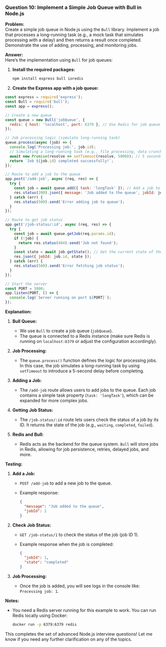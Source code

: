 


### **Question 10: Implement a Simple Job Queue with Bull in Node.js**

**Problem:**  
Create a simple job queue in Node.js using the `Bull` library. Implement a job that processes a long-running task (e.g., a mock task that simulates processing with a delay) and then returns a result once completed. Demonstrate the use of adding, processing, and monitoring jobs.

**Answer:**  
Here’s the implementation using `Bull` for job queues:

1. **Install the required packages:**
    
    ```bash
    npm install express bull ioredis
    ```
    
2. **Create the Express app with a job queue:**
    

```javascript
const express = require('express');
const Bull = require('bull');
const app = express();

// Create a new queue
const queue = new Bull('jobQueue', {
  redis: { host: 'localhost', port: 6379 }, // Use Redis for job queue storage
});

// Job processing logic (simulate long-running task)
queue.process(async (job) => {
  console.log('Processing job:', job.id);
  // Simulating a long-running task (e.g., file processing, data crunching)
  await new Promise(resolve => setTimeout(resolve, 5000)); // 5 seconds delay
  return `Job ${job.id} completed successfully!`;
});

// Route to add a job to the queue
app.post('/add-job', async (req, res) => {
  try {
    const job = await queue.add({ task: 'longTask' }); // Add a job to the queue
    res.status(200).json({ message: 'Job added to the queue', jobId: job.id });
  } catch (err) {
    res.status(500).send('Error adding job to queue');
  }
});

// Route to get job status
app.get('/job-status/:id', async (req, res) => {
  try {
    const job = await queue.getJob(req.params.id);
    if (!job) {
      return res.status(404).send('Job not found');
    }
    const state = await job.getState(); // Get the current state of the job
    res.json({ jobId: job.id, state });
  } catch (err) {
    res.status(500).send('Error fetching job status');
  }
});

// Start the server
const PORT = 3000;
app.listen(PORT, () => {
  console.log(`Server running on port ${PORT}`);
});
```

**Explanation:**

1. **Bull Queue:**
    
    - We use `Bull` to create a job queue (`jobQueue`).
    - The queue is connected to a Redis instance (make sure Redis is running on `localhost:6379` or adjust the configuration accordingly).
2. **Job Processing:**
    
    - The `queue.process()` function defines the logic for processing jobs. In this case, the job simulates a long-running task by using `setTimeout` to introduce a 5-second delay before completing.
3. **Adding a Job:**
    
    - The `/add-job` route allows users to add jobs to the queue. Each job contains a simple task property (`task: 'longTask'`), which can be expanded for more complex jobs.
4. **Getting Job Status:**
    
    - The `/job-status/:id` route lets users check the status of a job by its ID. It returns the state of the job (e.g., `waiting`, `completed`, `failed`).
5. **Redis and Bull:**
    
    - Redis acts as the backend for the queue system. `Bull` will store jobs in Redis, allowing for job persistence, retries, delayed jobs, and more.

**Testing:**

1. **Add a Job:**
    
    - `POST /add-job` to add a new job to the queue.
    - Example response:
        
        ```json
        {
          "message": "Job added to the queue",
          "jobId": 1
        }
        ```
        
2. **Check Job Status:**
    
    - `GET /job-status/1` to check the status of the job (job ID 1).
    - Example response when the job is completed:
        
        ```json
        {
          "jobId": 1,
          "state": "completed"
        }
        ```
        
3. **Job Processing:**
    
    - Once the job is added, you will see logs in the console like:  
        `Processing job: 1`.

**Notes:**

- You need a Redis server running for this example to work. You can run Redis locally using Docker:
    
    ```bash
    docker run -p 6379:6379 redis
    ```
    

This completes the set of advanced Node.js interview questions! Let me know if you need any further clarification on any of the topics.

